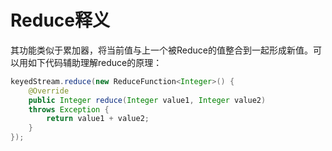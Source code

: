 # Reduce释义
其功能类似于累加器，将当前值与上一个被Reduce的值整合到一起形成新值。可以用如下代码辅助理解reduce的原理：
```java
keyedStream.reduce(new ReduceFunction<Integer>() {
    @Override
    public Integer reduce(Integer value1, Integer value2)
    throws Exception {
        return value1 + value2;
    }
});
```

